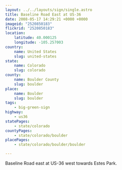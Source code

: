```yaml
---
layout: ../../layouts/sign/single.astro
title: Baseline Road East at US-36
date: 2008-05-17 14:29:21 +0000 +0000
imageid: "2520850183"
flickrid: "2520850183"
location:
    latitude: 40.000125
    longitude: -105.257003
country:
    name: United States
    slug: united-states
state:
    name: Colorado
    slug: colorado
county:
    name: Boulder County
    slug: boulder
place:
    name: Boulder
    slug: boulder
tags:
    - big-green-sign
highway:
    - us36
statePages:
    - state/colorado
countyPages:
    - state/colorado/boulder
placePages:
    - state/colorado/boulder/boulder

---
```

Baseline Road east at US-36 west towards Estes Park.